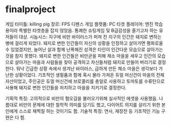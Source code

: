 # finalproject

게임 타이틀: killing pig
장르: FPS 디펜스 게임
플랫폼: PC
타겟 플레이어: 엔진 학습용이라 특별한 타겟층을 잡지 않았음. 통쾌한 슈팅게임 및 B급감성을 즐기고자 하는 유저들이 대상.
시놉시스: 지구에 비만 바이러스가 퍼져 전 지구의 인간은 돼지로 변하는 병에 걸리게 되었다. 돼지로 변한 인간들이 자신의 상황을 인정하고 살아가면 평화로울 수 있었겠지만, 늘어난 살과 함께 난폭해진 성격은 타인이 인간다운 모습으로 살아가는 것을 참지 못했다. 돼지로 변한 인간들은 비만균을 피해 채소 마을을 세우고 인간의 모습으로 살아가는 마을과 사람들을 찾아 공격하고 자신들처럼 돼지로 만들어 버리기로 결정한다.
워낙 긴급한 상황 속에서 생겨난 바이러스, 급하게 만든 채소 마을은 생각보다 가난한 상황이었다. 기초적인 생필품과 함께 혹시 몰라 가져온 듀얼 머신건이 마을의 전체 자산이었고, 주인공은 듀얼 머신건에 브로콜리를 총알로 사용하고 토마토를 수류탄으로 사용해 돼지로 변한 인간들을 처치하고 마을을 지키기로 결정한다.

기획적 특징: 고의적으로 비만의 혐오감을 불러오기위해 실사적인 에셋을 사용했음. 나름대로 비만의 문제에 대한 철학적 의미를 담기도 했고, 다이어트 의지를 살리기 위한 본인에게 스스로 채찍질 하는 것이기도 함.
기술적 특징: 연사, 재장전 등 기초적인 기능 구현은 다 함.

